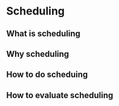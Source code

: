 # Scheduling



## What is scheduling



## Why scheduling


## How to do scheduing


## How to evaluate scheduling


